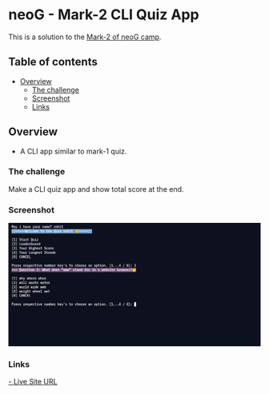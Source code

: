 # neoG - Mark-2 CLI Quiz App

This is a solution to the [Mark-2 of neoG camp](https://neog.camp/guide/lesson-one#assignment-for-levelone).

## Table of contents

- [Overview](#overview)
  - [The challenge](#the-challenge)
  - [Screenshot](#screenshot)
  - [Links](#links)


## Overview
- A CLI app similar to mark-1 quiz.

### The challenge

Make a CLI quiz app and show total score at the end.

### Screenshot

![](mark2.png)


### Links


[- Live Site URL](https://replit.com/@player01x/neoGQuizApp?embed=1&output=1#index.js)
